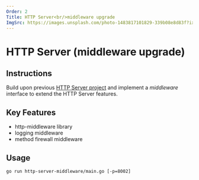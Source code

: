 ```yaml
---
Order: 2
Title: HTTP Server<br/>middleware upgrade
ImgSrc: https://images.unsplash.com/photo-1483817101829-339b08e8d83f?ixid=M3w2NjYzMTJ8MHwxfHJhbmRvbXx8fHx8fHx8fDE3MjkzNTYzMjZ8&ixlib=rb-4.0.3
---
```


# HTTP Server (middleware upgrade)

## Instructions

Build upon previous [HTTP Server project](./http-server.html) 
and implement a *middleware* interface to extend the HTTP Server features.

## Key Features

- http-middleware library
- logging middleware
- method firewall middleware

## Usage

```shell
go run http-server-middleware/main.go [-p=8002]
```
